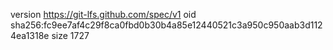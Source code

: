 version https://git-lfs.github.com/spec/v1
oid sha256:fc9ee7af4c29f8ca0fbd0b30b4a85e12440521c3a950c950aab3d1124ea1318e
size 1727
